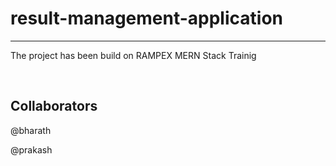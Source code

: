# result-management-application
<hr>
<p>The project has been build on RAMPEX MERN Stack Trainig</p>
<br>
<h2>Collaborators</h2>
<p>@bharath</p>
<p>@prakash</p>
